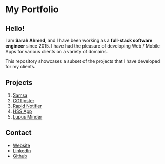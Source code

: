 # My Portfolio

## Hello!

I am **Sarah Ahmed**, and I have been working as a **full-stack software engineer** since 2015. I have had the pleasure of developing Web / Mobile Apps for various clients on a variety of domains.

This repository showcases a subset of the projects that I have developed for my clients.

## Projects

1. [Samsa](./samsa/README.md)
2. [CGTipster](./cgtispter/README.md)
3. [Rapid Notifier](./rapid-notifier/README.md)
4. [HSS App](./hss-app/README.md)
5. [Lupus Minder](./lupus-minder/README.md)

## Contact

- [Website](http://sarahahmed.me/)
- [LinkedIn](https://www.linkedin.com/in/sarahsga/)
- [Github](https://github.com/sarahsga/)
